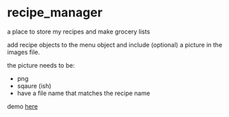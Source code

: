 # recipe_manager
a place to store my recipes and make grocery lists

add recipe objects to the menu object and include (optional) a picture in the images file.

the picture needs to be:
- png
- sqaure (ish)
- have a file name that matches the recipe name

demo [here](https://petevermeer.github.io/recipe_manager/)
